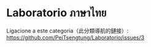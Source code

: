 # Laboratorio ภาษาไทย
Ligacione a este categoria（此分類導航的鏈接）: https://github.com/PeiTsengtung/Laboratorio/issues/3
